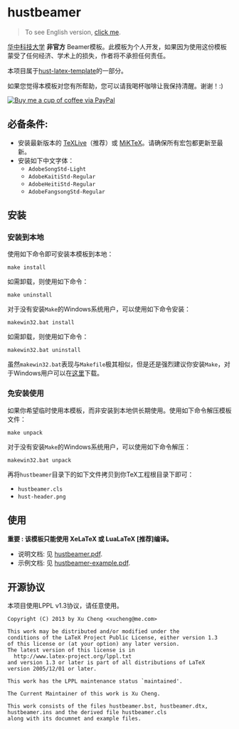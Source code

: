 hustbeamer
==========

>   To see English version, [click me](https://github.com/michael911009/hustbeamer/blob/master/README.md).

[华中科技大学](http://www.hust.edu.cn) **非官方** Beamer模板。此模板为个人开发，如果因为使用这份模板蒙受了任何经济、学术上的损失，作者将不承担任何责任。

本项目属于[hust-latex-template](https://github.com/michael911009/hust-latex-template)的一部分。

如果您觉得本模板对您有所帮助，您可以请我喝杯咖啡让我保持清醒。谢谢！:)

[![Buy me a cup of coffee via PayPal](https://www.paypalobjects.com/en_US/i/btn/btn_donate_LG.gif)](https://www.paypal.com/cgi-bin/webscr?cmd=_donations&business=xucheng@me.com&lc=US&item_name=Donate%20this%20project&item_number=hustbeamer&no_note=0&currency_code=USD&bn=PP%2dDonationsBF%3abtn_donate_LG%2egif%3aNonHostedGuest)

## 必备条件:

* 安装最新版本的 [TeXLive](http://www.tug.org/texlive/)（推荐）或 [MiKTeX](http://miktex.org/)。请确保所有宏包都更新至最新。
* 安装如下中文字体：
    * `AdobeSongStd-Light`
    * `AdobeKaitiStd-Regular`
    * `AdobeHeitiStd-Regular`
    * `AdobeFangsongStd-Regular`

## 安装

### 安装到本地

使用如下命令即可安装本模板到本地：
```
make install
```
如需卸载，则使用如下命令：
```
make uninstall
```

对于没有安装`Make`的Windows系统用户，可以使用如下命令安装：
```
makewin32.bat install
```
如需卸载，则使用如下命令：
```
makewin32.bat uninstall
```
虽然`makewin32.bat`表现与`Makefile`极其相似，但是还是强烈建议你安装`Make`，对于Windows用户可以在[这里](http://gnuwin32.sourceforge.net/packages/make.htm)下载。

### 免安装使用

如果你希望临时使用本模板，而非安装到本地供长期使用。使用如下命令解压模板文件：
```
make unpack
```
对于没有安装`Make`的Windows系统用户，可以使用如下命令解压：
```
makewin32.bat unpack
```
再将`hustbeamer`目录下的如下文件拷贝到你TeX工程根目录下即可：
* `hustbeamer.cls`
* `hust-header.png`

## 使用

**重要 : 该模板只能使用 XeLaTeX 或 LuaLaTeX [推荐]编译。**

* 说明文档: 见 [hustbeamer.pdf](https://github.com/michael911009/hustbeamer/raw/master/hustbeamer/hustbeamer.pdf).
* 示例文档: 见 [hustbeamer-example.pdf](https://github.com/michael911009/hustbeamer/raw/master/hustbeamer/hustbeamer-example.pdf).

## 开源协议

本项目使用LPPL v1.3协议，请任意使用。
```
Copyright (C) 2013 by Xu Cheng <xucheng@me.com>

This work may be distributed and/or modified under the
conditions of the LaTeX Project Public License, either version 1.3
of this license or (at your option) any later version.
The latest version of this license is in
  http://www.latex-project.org/lppl.txt
and version 1.3 or later is part of all distributions of LaTeX
version 2005/12/01 or later.

This work has the LPPL maintenance status `maintained'.

The Current Maintainer of this work is Xu Cheng.

This work consists of the files hustbeamer.bst, hustbeamer.dtx,
hustbeamer.ins and the derived file hustbeamer.cls 
along with its documnet and example files.
```